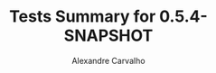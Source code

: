 ---
title: Tests Summary for 0.5.4-SNAPSHOT
author: Alexandre Carvalho
menu_title: 0.5.4-SNAPSHOT
category: surefire_reports
layout: iframe
iframe_url: /docs/0.5.4-SNAPSHOT/junit/test/index.html
order: 3
---